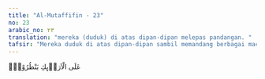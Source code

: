 ```yaml
---
title: "Al-Mutaffifin - 23"
no: 23
arabic_no: ٢٣
translation: "mereka (duduk) di atas dipan-dipan melepas pandangan. "
tafsir: "Mereka duduk di atas dipan-dipan sambil memandang berbagai macam kenikmatan surga seperti bidadari, anak-anak mereka yang mati sebelum balig yang disediakan dalam surga untuk berkhidmat kepada orang tuanya, aneka macam makanan dan minuman, dan sebagainya."
---
```


عَلَى الْاَرَاۤىِٕكِ يَنْظُرُوْنَۙ

